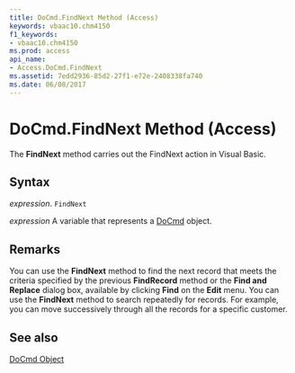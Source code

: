 ```yaml
---
title: DoCmd.FindNext Method (Access)
keywords: vbaac10.chm4150
f1_keywords:
- vbaac10.chm4150
ms.prod: access
api_name:
- Access.DoCmd.FindNext
ms.assetid: 7edd2936-85d2-27f1-e72e-2408338fa740
ms.date: 06/08/2017
---
```



# DoCmd.FindNext Method (Access)

The  **FindNext** method carries out the FindNext action in Visual Basic.


## Syntax

 _expression_. `FindNext`

 _expression_ A variable that represents a [DoCmd](./Access.DoCmd.md) object.


## Remarks

You can use the  **FindNext** method to find the next record that meets the criteria specified by the previous **FindRecord** method or the **Find and Replace** dialog box, available by clicking **Find** on the **Edit** menu. You can use the **FindNext** method to search repeatedly for records. For example, you can move successively through all the records for a specific customer.


## See also


[DoCmd Object](Access.DoCmd.md)

